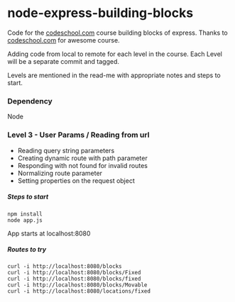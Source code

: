 # node-express-building-blocks
Code for the [codeschool.com](http://codeschool.com) course building blocks of express.
Thanks to [codeschool.com](http://codeschool.com) for awesome course.

Adding code from local to remote for each level in the course. Each Level will be a separate commit and tagged.

Levels are mentioned in the read-me with appropriate notes and steps to start.

### Dependency
Node

### Level 3 - User Params / Reading from url
- Reading query string parameters
- Creating dynamic route with path parameter
- Responding with not found for invalid routes
- Normalizing route parameter
- Setting properties on the request object


##### Steps to start
```
npm install
node app.js
```
App starts at localhost:8080

##### Routes to try
```
curl -i http://localhost:8080/blocks
curl -i http://localhost:8080/blocks/Fixed
curl -i http://localhost:8080/blocks/fixed
curl -i http://localhost:8080/blocks/Movable
curl -i http://localhost:8080/locations/fixed
```
